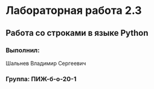 # Лабораторная работа 2.3
## Работа со строками в языке Python
### Выполнил:
Шальнев Владимир Сергеевич
### Группа: ПИЖ-б-о-20-1

